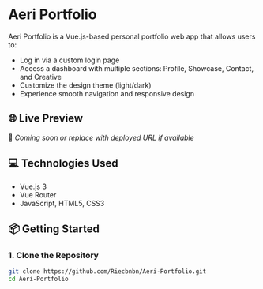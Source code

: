 # Aeri Portfolio

Aeri Portfolio is a Vue.js-based personal portfolio web app that allows users to:

- Log in via a custom login page
- Access a dashboard with multiple sections: Profile, Showcase, Contact, and Creative
- Customize the design theme (light/dark)
- Experience smooth navigation and responsive design

## 🌐 Live Preview

🚧 *Coming soon or replace with deployed URL if available*

## 💻 Technologies Used

- Vue.js 3
- Vue Router
- JavaScript, HTML5, CSS3

## 📦 Getting Started

### 1. Clone the Repository

```bash
git clone https://github.com/Riecbnbn/Aeri-Portfolio.git
cd Aeri-Portfolio
